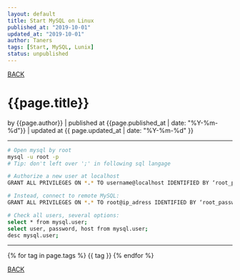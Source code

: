 ```yaml
---
layout: default
title: Start MySQL on Linux
published_at: "2019-10-01"
updated_at: "2019-10-01"
author: Taners
tags: [Start, MySQL, Lunix]
status: unpublished
---
```



[BACK](../)

# {{page.title}}

by {{page.author}} |
published at {{page.published_at | date: "%Y-%m-%d"}} |
updated at {{ page.updated_at | date: "%Y-%m-%d" }}

---

```bash
# Open mysql by root
mysql -u root -p
# Tip: don't left over ';' in following sql langage

# Authorize a new user at localhost
GRANT ALL PRIVILEGES ON *.* TO username@localhost IDENTIFIED BY ‘root_password‘;

# Instead, connect to remote MySQL:
GRANT ALL PRIVILEGES ON *.* TO root@ip_adress IDENTIFIED BY ‘root_password‘ WITH GRANT OPTION;

# Check all users, several options:
select * from mysql.user;
select user, password, host from mysql.user;
desc mysql.user;

```
---

{% for tag in page.tags %}
  {{ tag }}
{% endfor %}

[BACK](../)